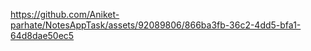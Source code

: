 





https://github.com/Aniket-parhate/NotesAppTask/assets/92089806/866ba3fb-36c2-4dd5-bfa1-64d8dae50ec5

